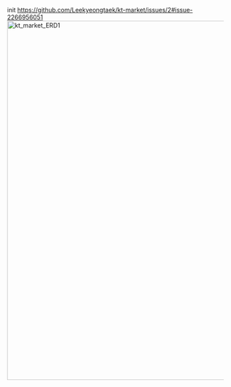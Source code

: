 init
https://github.com/Leekyeongtaek/kt-market/issues/2#issue-2266956051
<img width="836" alt="kt_market_ERD1" src="https://github.com/Leekyeongtaek/kt-market/assets/56353425/3d0ff157-eb06-46eb-bf3f-7866d9a3cf0f">
